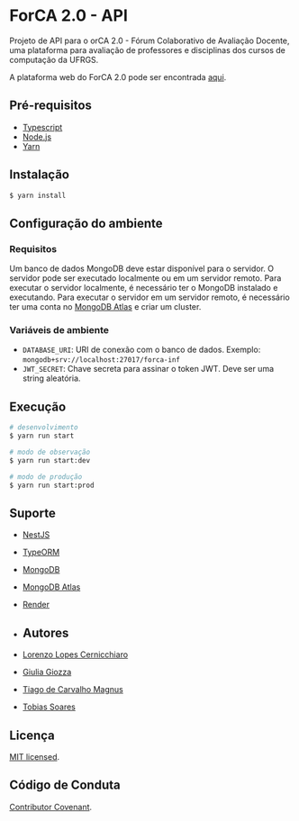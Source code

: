# ForCA 2.0 - API
Projeto de API para o orCA 2.0 - Fórum Colaborativo de Avaliação Docente, uma plataforma para avaliação de professores e disciplinas dos cursos de computação da UFRGS.

A plataforma web do ForCA 2.0 pode ser encontrada [aqui](https://github.com/tiagomagnusss/forca-inf-frontend).

## Pré-requisitos

- [Typescript](https://www.typescriptlang.org/)
- [Node.js](https://nodejs.org/en/)
- [Yarn](https://yarnpkg.com/)

## Instalação

```bash
$ yarn install
```

## Configuração do ambiente

### Requisitos
Um banco de dados MongoDB deve estar disponível para o servidor. O servidor pode ser executado localmente ou em um servidor remoto. Para executar o servidor localmente, é necessário ter o MongoDB instalado e executando. Para executar o servidor em um servidor remoto, é necessário ter uma conta no [MongoDB Atlas](https://www.mongodb.com/cloud/atlas) e criar um cluster.

### Variáveis de ambiente

- `DATABASE_URI`: URI de conexão com o banco de dados. Exemplo: `mongodb+srv://localhost:27017/forca-inf`
- `JWT_SECRET`: Chave secreta para assinar o token JWT. Deve ser uma string aleatória.

## Execução

```bash
# desenvolvimento
$ yarn run start

# modo de observação
$ yarn run start:dev

# modo de produção
$ yarn run start:prod
```

## Suporte

- [NestJS](https://docs.nestjs.com/)
- [TypeORM](https://typeorm.io/#/)
- [MongoDB](https://docs.mongodb.com/)
- [MongoDB Atlas](https://docs.atlas.mongodb.com/)
- [Render](https://render.com/)

- ## Autores

- [Lorenzo Lopes Cernicchiaro](https://github.com/llcernicchiaro)
- [Giulia Giozza](https://github.com/giugiozza)
- [Tiago de Carvalho Magnus](https://github.com/tiagomagnusss)
- [Tobias Soares](https://github.com/TobiasSoares)

## Licença

[MIT licensed](LICENSE).

## Código de Conduta

[Contributor Covenant](CODE_OF_CONDUCT.md).
